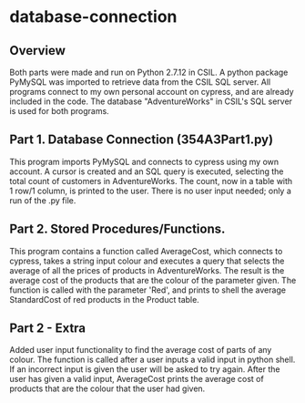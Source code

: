 # database-connection





## Overview

Both parts were made and run on Python 2.7.12 in CSIL. A python package PyMySQL was imported to retrieve data from the CSIL SQL server.
All programs connect to my own personal account on cypress, and are already included in the code.
The database "AdventureWorks" in CSIL's SQL server is used for both programs.


## Part 1. Database Connection (354A3Part1.py)

This program imports PyMySQL and connects to cypress using my own account. A cursor is created and an SQL query is executed, selecting the total count of customers in AdventureWorks.
The count, now in a table with 1 row/1 column, is printed to the user. There is no user input needed; only a run of the .py file.



## Part 2. Stored Procedures/Functions.

This program contains a function called AverageCost, which connects to cypress, takes a string input colour and executes a query that selects the average of all the prices of products in AdventureWorks.
The result is the average cost of the products that are the colour of the parameter given.
The function is called with the parameter 'Red', and prints to shell the average StandardCost of red products in the Product table.

## Part 2 - Extra
Added user input functionality to find the average cost of parts of any colour.
The function is called after a user inputs a valid input in python shell. If an incorrect input is given the user will be asked to try again.
After the user has given a valid input, AverageCost prints the average cost of products that are the colour that the user had given.

